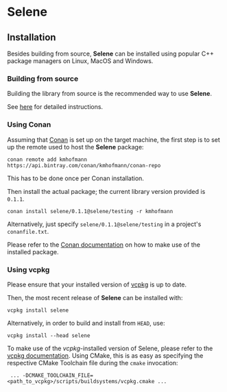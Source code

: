 # Selene

## Installation

Besides building from source, **Selene** can be installed using popular C++ package managers on Linux, MacOS and Windows.

### Building from source

Building the library from source is the recommended way to use **Selene**.

See [here](building.md) for detailed instructions.

### Using Conan

Assuming that [Conan](https://conan.io/) is set up on the target machine, the first step is to set up the remote
used to host the **Selene** package:

    conan remote add kmhofmann https://api.bintray.com/conan/kmhofmann/conan-repo

This has to be done once per Conan installation.

Then install the actual package; the current library version provided is `0.1.1`.

    conan install selene/0.1.1@selene/testing -r kmhofmann

Alternatively, just specify `selene/0.1.1@selene/testing` in a project's `conanfile.txt`.

Please refer to the [Conan documentation](http://docs.conan.io/) on how to make use of the installed package. 

### Using vcpkg

Please ensure that your installed version of [vcpkg](https://github.com/Microsoft/vcpkg) is up to date.

Then, the most recent release of **Selene** can be installed with:

    vcpkg install selene

Alternatively, in order to build and install from `HEAD`, use:

    vcpkg install --head selene

To make use of the *vcpkg*-installed version of Selene, please refer to the [vcpkg documentation](https://vcpkg.readthedocs.io/).
Using CMake, this is as easy as specifying the respective CMake Toolchain file during the `cmake` invocation:

     ... -DCMAKE_TOOLCHAIN_FILE=<path_to_vcpkg>/scripts/buildsystems/vcpkg.cmake ...
